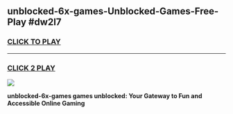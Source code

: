 
## unblocked-6x-games-Unblocked-Games-Free-Play #dw2l7
<h3>
<a href="https://us.freeplayer.one?title=unblocked-6x-games&ref=9M">CLICK TO PLAY</a></h3>
<hr>

<h3>
<a href="https://us.freeplayer.one?title=unblocked-6x-games&ref=9M">CLICK 2 PLAY</a>
  
</h3>

<a href="https://us.freeplayer.one?title=unblocked-6x-games&ref=9M"><img src="https://clearcache.store/games.png"></a>


**unblocked-6x-games games unblocked: Your Gateway to Fun and Accessible Online Gaming**
